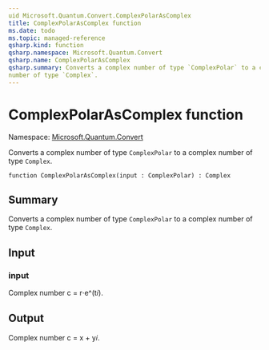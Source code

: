 ```yaml
---
uid Microsoft.Quantum.Convert.ComplexPolarAsComplex
title: ComplexPolarAsComplex function
ms.date: todo
ms.topic: managed-reference
qsharp.kind: function
qsharp.namespace: Microsoft.Quantum.Convert
qsharp.name: ComplexPolarAsComplex
qsharp.summary: Converts a complex number of type `ComplexPolar` to a complex
number of type `Complex`.
---
```


# ComplexPolarAsComplex function

Namespace: [Microsoft.Quantum.Convert](xref:Microsoft.Quantum.Convert)

Converts a complex number of type `ComplexPolar` to a complex
number of type `Complex`.
```qsharp
function ComplexPolarAsComplex(input : ComplexPolar) : Complex
```

## Summary
Converts a complex number of type `ComplexPolar` to a complex
number of type `Complex`.

## Input
### input
Complex number c = r⋅e^(t𝑖).

## Output
Complex number c = x + y𝑖.
